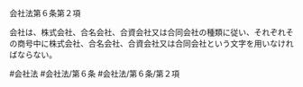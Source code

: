 会社法第６条第２項

会社は、株式会社、合名会社、合資会社又は合同会社の種類に従い、それぞれその商号中に株式会社、合名会社、合資会社又は合同会社という文字を用いなければならない。

#会社法
#会社法/第６条
#会社法/第６条/第２項
